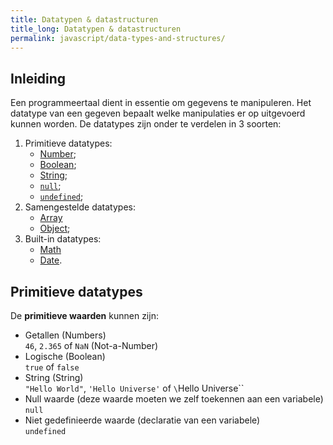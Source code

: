 ```yaml
---
title: Datatypen & datastructuren
title_long: Datatypen & datastructuren
permalink: javascript/data-types-and-structures/
---
```


Inleiding
---------

Een programmeertaal dient in essentie om gegevens te manipuleren. Het datatype van een gegeven bepaalt welke manipulaties er op uitgevoerd kunnen worden. De datatypes zijn onder te verdelen in 3 soorten:

 1. Primitieve datatypes:
    - [Number]();
    - [Boolean]();
    - [String]();
    - [`null`]();
    - [`undefined`]();
 2. Samengestelde datatypes:
    - [Array]()
    - [Object]();
 3. Built-in datatypes:
    - [Math]()
    - [Date]().


Primitieve datatypes
--------------------

De **primitieve waarden** kunnen zijn:

- Getallen (Numbers)  
`46`, `2.365` of `NaN` (Not-a-Number)
- Logische (Boolean)  
`true` of `false`
- String (String)  
`"Hello World"`, `'Hello Universe'` of `\`Hello Universe\``
- Null waarde (deze waarde moeten we zelf toekennen aan een variabele)  
`null`
- Niet gedefinieerde waarde (declaratie van een variabele)  
`undefined`